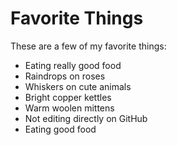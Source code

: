 # Favorite Things

These are a few of my favorite things:

- Eating really good food
- Raindrops on roses
- Whiskers on cute animals
- Bright copper kettles
- Warm woolen mittens
- Not editing directly on GitHub
- Eating good food
